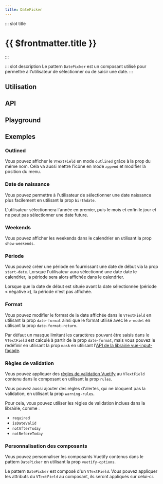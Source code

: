 ```yaml
---
title: DatePicker
---
```


::: slot title
# {{ $frontmatter.title }}
:::

::: slot description
Le pattern `DatePicker` est un composant utilisé pour permettre à l'utilisateur de sélectionner ou de saisir une date.
:::

## Utilisation

<DocExample
  eager
  file="composants/date-picker/examples/date-picker"
/>

## API

<DocApi
  :value="['DatePicker']"
  :api="{
    DatePicker: {
      props: [
        {
          name: 'value',
          type: 'string',
          default: '\'\'',
          description: 'La date sélectionnée.'
        },
        {
          name: 'outlined',
          type: 'boolean',
          default: 'false',
          description: 'Affiche le `VTextField` en mode `outlined`.'
        },
        {
          name: 'no-calendar',
          type: 'boolean',
          default: 'false',
          description: 'Désactive le calendrier.'
        },
        {
          name: 'no-prepend-icon',
          type: 'boolean',
          default: 'false',
          description: 'Supprime l\'icône avant le `VTextField`.'
        },
        {
          name: 'append-icon',
          type: 'boolean',
          default: 'false',
          description: 'Affiche le bouton du calendrier dans le `VTextField`.'
        },
        {
          name: 'text-field-activator',
          type: 'boolean',
          default: 'false',
          description: 'Affiche le calendrier lors du clic sur le `VTextField`.'
        },
        {
          name: 'text-field-class',
          type: 'string | string[]',
          default: 'undefined',
          description: 'Les classes à appliquer au `VTextField`.'
        },
        {
          name: 'start-date',
          type: 'string',
          default: 'undefined',
          description: 'La date de début de la période.'
        },
        {
          name: 'show-weekends',
          type: 'boolean',
          default: 'false',
          description: 'Affiche les weekends dans le calendrier.'
        },
        {
          name: 'warning-rules',
          type: 'ValidationRule[]',
          default: '[]',
          description: 'Les règles d\'alertes, qui ne bloquent pas la validation.'
        },
        {
          name: 'date-format',
          type: 'string',
          default: '\'DD/MM/YYYY\'',
          description: 'Le format de la date affichée dans le `VTextField`.'
        },
        {
          name: 'date-format-return',
          type: 'string',
          default: '\'YYYY-MM-DD\'',
          description: 'Le format de la date utilisé avec le `v-model`.'
        },
        {
          name: 'mask',
          type: 'string | boolean',
          default: 'undefined',
          description: 'Masque limitant les caractères pouvant être saisis dans le `VTextField`.'
        },
        {
          name: 'birthdate',
          type: 'boolean',
          default: 'false',
          description: 'Simplifie la sélection d\'une date de naissance.'
        },
        {
          name: 'picker-date',
          type: 'string',
          default: 'undefined',
          description: 'Le mois / l\'année affiché, à utiliser avec le modificateur `.sync`.'
        },
        {
          name: 'error',
          type: 'boolean',
          default: 'false',
          description: 'Mets le `VTextField` en erreur manuellement, à utiliser avec le modificateur `.sync`.'
        },
        {
          name: 'vuetify-options',
          type: 'Options',
          default: 'undefined',
          description: 'Personnalisation des composants Vuetify en utilisant la directive `customizable`.',
          options: '{\n	textField: `VTextField`,\n	datePicker: `VDatePicker`,\n	icon: `VIcon`,\n	btn: `VBtn`,\n	menu: `VMenu`\n}'
        }
      ],
      slots: [
        {
          name: 'prepend',
          description: 'Slot pour ajouter du contenu avant le `VTextField` et remplacer le bouton par défaut.'
        },
        {
          name: 'append',
          description: 'Slot pour ajouter du contenu dans le `VTextField` et remplacer le bouton par défaut.'
        }
      ],
      events: [
        {
          name: 'change',
          description: 'Événement émis lorsque la valeur est mise à jour.'
        },
        {
          name: 'input',
          description: 'Événement émis dès que l\'utilisateur écrit dans le champ.'
        }
      ]
    }
  }"
/>

## Playground

<DocExample
  file="composants/date-picker/examples/date-picker-playground"
  hide-code-block
/>

## Exemples

### Outlined

Vous pouvez afficher le `VTextField` en mode `outlined` grâce à la prop du même nom. Cela va aussi mettre l'icône en mode `append` et modifier la position du menu.

<DocExample
  new-in="2.0.0-alpha.52"
  file="composants/date-picker/examples/date-picker-outlined"
/>

### Date de naissance

Vous pouvez permettre à l'utilisateur de sélectionner une date naissance plus facilement en utilisant la prop `birthdate`.

<DocInfo>

L'utilisateur sélectionnera l'année en premier, puis le mois et enfin le jour et ne peut pas sélectionner une date future.

</DocInfo>

<DocExample file="composants/date-picker/examples/date-picker-birthdate" />

### Weekends

Vous pouvez afficher les weekends dans le calendrier en utilisant la prop `show-weekends`.

<DocExample file="composants/date-picker/examples/date-picker-weekends" />

### Période

Vous pouvez créer une période en fournissant une date de début via la prop `start-date`. Lorsque l'utilisateur aura sélectionné une date date le calendrier, la période sera alors affichée dans le calendrier.

<DocInfo>

Lorsque que la date de début est située avant la date sélectionnée (période « négative »), la période n'est pas affichée.

</DocInfo>

<DocExample file="composants/date-picker/examples/date-picker-range" />

### Format

Vous pouvez modifier le format de la date affichée dans le `VTextField` en utilisant la prop `date-format` ainsi que le format utilisé avec le `v-model` en utilisant la prop `date-format-return`.

<DocInfo>

Par défaut un masque limitant les caractères pouvant être saisis dans le `VTextField` est calculé à partir de la prop `date-format`, mais vous pouvez le redéfinir en utilisant la prop `mask` en utilisant l'[API de la librairie vue-input-facade](https://ronaldjerez.github.io/vue-input-facade/).

</DocInfo>

<DocExample file="composants/date-picker/examples/date-picker-format" />

### Règles de validation

Vous pouvez appliquer des [règles de validation Vuetify](https://vuetifyjs.com/fr-FR/components/inputs/#rules) au `VTextField` contenu dans le composant en utilisant la prop `rules`.

Vous pouvez aussi ajouter des règles d'alertes, qui ne bloquent pas la validation, en utilisant la prop `warning-rules`.

Pour cela, vous pouvez utiliser les règles de validation inclues dans la librairie, comme :
- `required`
- `isDateValid`
- `notAfterToday`
- `notBeforeToday`

<DocExample file="composants/date-picker/examples/date-picker-rules" />

### Personnalisation des composants

Vous pouvez personnaliser les composants Vuetify contenus dans le pattern `DatePicker` en utilisant la prop `vuetify-options`.

<DocInfo>

Le pattern `DatePicker` est composé d'un `VTextField`. Vous pouvez appliquer les attributs du `VTextField` au composant, ils seront appliqués sur celui-ci.

</DocInfo>

<DocExample file="composants/date-picker/examples/date-picker-options" />
